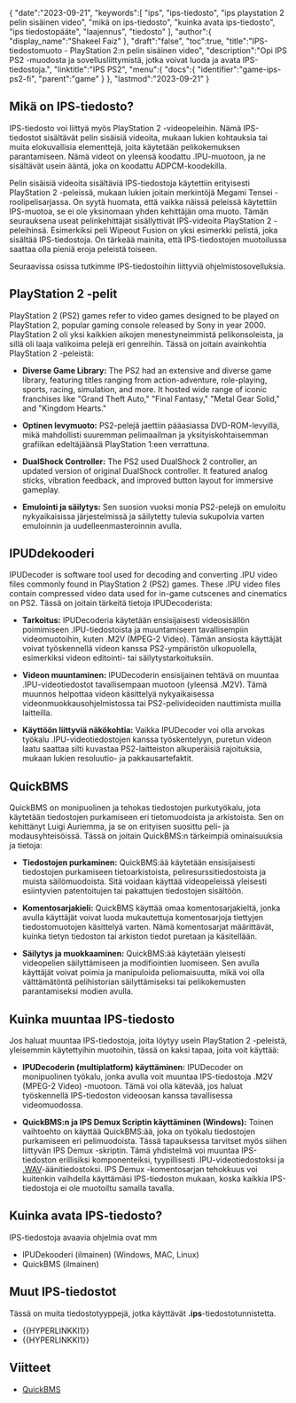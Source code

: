 {
   "date":"2023-09-21",
   "keywords":[
"ips",
"ips-tiedosto",
"ips playstation 2 pelin sisäinen video",
"mikä on ips-tiedosto",
"kuinka avata ips-tiedosto",
"ips tiedostopääte",
"laajennus",
"tiedosto"
],
   "author":{
      "display_name":"Shakeel Faiz"
},
   "draft":"false",
   "toc":true,
   "title":"IPS-tiedostomuoto - PlayStation 2:n pelin sisäinen video",
   "description":"Opi IPS PS2 -muodosta ja sovellusliittymistä, jotka voivat luoda ja avata IPS-tiedostoja.",
   "linktitle":"IPS PS2",
   "menu":{
      "docs":{
         "identifier":"game-ips-ps2-fi",
         "parent":"game"
}
},
   "lastmod":"2023-09-21"
}

## Mikä on IPS-tiedosto?

IPS-tiedosto voi liittyä myös PlayStation 2 -videopeleihin. Nämä IPS-tiedostot sisältävät pelin sisäisiä videoita, mukaan lukien kohtauksia tai muita elokuvallisia elementtejä, joita käytetään pelikokemuksen parantamiseen. Nämä videot on yleensä koodattu .IPU-muotoon, ja ne sisältävät usein ääntä, joka on koodattu ADPCM-koodekilla.

Pelin sisäisiä videoita sisältäviä IPS-tiedostoja käytettiin erityisesti PlayStation 2 -peleissä, mukaan lukien joitain merkintöjä Megami Tensei -roolipelisarjassa. On syytä huomata, että vaikka näissä peleissä käytettiin IPS-muotoa, se ei ole yksinomaan yhden kehittäjän oma muoto. Tämän seurauksena useat pelinkehittäjät sisällyttivät IPS-videoita PlayStation 2 -peleihinsä. Esimerkiksi peli Wipeout Fusion on yksi esimerkki pelistä, joka sisältää IPS-tiedostoja. On tärkeää mainita, että IPS-tiedostojen muotoilussa saattaa olla pieniä eroja peleistä toiseen.

Seuraavissa osissa tutkimme IPS-tiedostoihin liittyviä ohjelmistosovelluksia.

## PlayStation 2 -pelit

PlayStation 2 (PS2) games refer to video games designed to be played on PlayStation 2, popular gaming console released by Sony in year 2000. PlayStation 2 oli yksi kaikkien aikojen menestyneimmistä pelikonsoleista, ja sillä oli laaja valikoima pelejä eri genreihin. Tässä on joitain avainkohtia PlayStation 2 -peleistä:

- **Diverse Game Library:** The PS2 had an extensive and diverse game library, featuring titles ranging from action-adventure, role-playing, sports, racing, simulation, and more. It hosted wide range of iconic franchises like "Grand Theft Auto," "Final Fantasy," "Metal Gear Solid," and "Kingdom Hearts."

- **Optinen levymuoto:** PS2-pelejä jaettiin pääasiassa DVD-ROM-levyillä, mikä mahdollisti suuremman pelimaailman ja yksityiskohtaisemman grafiikan edeltäjäänsä PlayStation 1:een verrattuna.

- **DualShock Controller:** The PS2 used DualShock 2 controller, an updated version of original DualShock controller. It featured analog sticks, vibration feedback, and improved button layout for immersive gameplay.

- **Emulointi ja säilytys:** Sen suosion vuoksi monia PS2-pelejä on emuloitu nykyaikaisissa järjestelmissä ja säilytetty tulevia sukupolvia varten emuloinnin ja uudelleenmasteroinnin avulla.

## IPUDdekooderi

IPUDecoder is software tool used for decoding and converting .IPU video files commonly found in PlayStation 2 (PS2) games. These .IPU video files contain compressed video data used for in-game cutscenes and cinematics on PS2. Tässä on joitain tärkeitä tietoja IPUDecoderista:

- **Tarkoitus:** IPUDecoderia käytetään ensisijaisesti videosisällön poimimiseen .IPU-tiedostoista ja muuntamiseen tavallisempiin videomuotoihin, kuten .M2V (MPEG-2 Video). Tämän ansiosta käyttäjät voivat työskennellä videon kanssa PS2-ympäristön ulkopuolella, esimerkiksi videon editointi- tai säilytystarkoituksiin.

- **Videon muuntaminen:** IPUDecoderin ensisijainen tehtävä on muuntaa .IPU-videotiedostot tavallisempaan muotoon (yleensä .M2V). Tämä muunnos helpottaa videon käsittelyä nykyaikaisessa videonmuokkausohjelmistossa tai PS2-pelivideoiden nauttimista muilla laitteilla.

- **Käyttöön liittyviä näkökohtia:** Vaikka IPUDecoder voi olla arvokas työkalu .IPU-videotiedostojen kanssa työskentelyyn, puretun videon laatu saattaa silti kuvastaa PS2-laitteiston alkuperäisiä rajoituksia, mukaan lukien resoluutio- ja pakkausartefaktit.

## QuickBMS

QuickBMS on monipuolinen ja tehokas tiedostojen purkutyökalu, jota käytetään tiedostojen purkamiseen eri tietomuodoista ja arkistoista. Sen on kehittänyt Luigi Auriemma, ja se on erityisen suosittu peli- ja modausyhteisöissä. Tässä on joitain QuickBMS:n tärkeimpiä ominaisuuksia ja tietoja:

- **Tiedostojen purkaminen:** QuickBMS:ää käytetään ensisijaisesti tiedostojen purkamiseen tietoarkistoista, peliresurssitiedostoista ja muista säilömuodoista. Sitä voidaan käyttää videopeleissä yleisesti esiintyvien patentoitujen tai pakattujen tiedostojen sisältöön.

- **Komentosarjakieli:** QuickBMS käyttää omaa komentosarjakieltä, jonka avulla käyttäjät voivat luoda mukautettuja komentosarjoja tiettyjen tiedostomuotojen käsittelyä varten. Nämä komentosarjat määrittävät, kuinka tietyn tiedoston tai arkiston tiedot puretaan ja käsitellään.

- **Säilytys ja muokkaaminen:** QuickBMS:ää käytetään yleisesti videopelien säilyttämiseen ja modifiointien luomiseen. Sen avulla käyttäjät voivat poimia ja manipuloida peliomaisuutta, mikä voi olla välttämätöntä pelihistorian säilyttämiseksi tai pelikokemusten parantamiseksi modien avulla.

## Kuinka muuntaa IPS-tiedosto

Jos haluat muuntaa IPS-tiedostoja, joita löytyy usein PlayStation 2 -peleistä, yleisemmin käytettyihin muotoihin, tässä on kaksi tapaa, joita voit käyttää:

- **IPUDecoderin (multiplatform) käyttäminen:** IPUDecoder on monipuolinen työkalu, jonka avulla voit muuntaa IPS-tiedostoja .M2V (MPEG-2 Video) -muotoon. Tämä voi olla kätevää, jos haluat työskennellä IPS-tiedoston videoosan kanssa tavallisessa videomuodossa.

- **QuickBMS:n ja IPS Demux Scriptin käyttäminen (Windows):** Toinen vaihtoehto on käyttää QuickBMS:ää, joka on työkalu tiedostojen purkamiseen eri pelimuodoista. Tässä tapauksessa tarvitset myös siihen liittyvän IPS Demux -skriptin. Tämä yhdistelmä voi muuntaa IPS-tiedoston erillisiksi komponenteiksi, tyypillisesti .IPU-videotiedostoksi ja [.WAV](/audio/wav/)-äänitiedostoksi. IPS Demux -komentosarjan tehokkuus voi kuitenkin vaihdella käyttämäsi IPS-tiedoston mukaan, koska kaikkia IPS-tiedostoja ei ole muotoiltu samalla tavalla.

## Kuinka avata IPS-tiedosto?

IPS-tiedostoja avaavia ohjelmia ovat mm

- IPUDekooderi (ilmainen) (Windows, MAC, Linux)
- QuickBMS (ilmainen)

## Muut IPS-tiedostot

Tässä on muita tiedostotyyppejä, jotka käyttävät **.ips**-tiedostotunnistetta.

- {{HYPERLINKKI1}}
- {{HYPERLINKKI1}}

## Viitteet
* [QuickBMS](http://aluigi.altervista.org/quickbms.htm)


